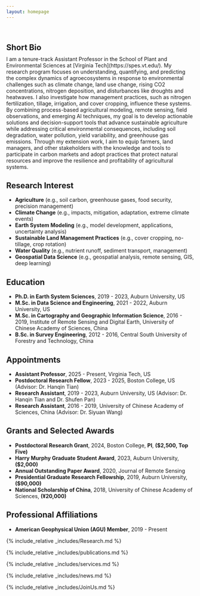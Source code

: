 ```yaml
---
layout: homepage
---
```


<h1 id="about-me"></h1>


<h2 style="margin: 60px 0px 10px;">Short Bio</h2>
I am a tenure-track Assistant Professor in the School of Plant and Environmental Sciences at [Virginia Tech](https://spes.vt.edu/). My research program focuses on understanding, quantifying, and predicting the complex dynamics of agroecosystems in response to environmental challenges such as climate change, land use change, rising CO2 concentrations, nitrogen deposition, and disturbances like droughts and heatwaves. I also investigate how management practices, such as nitrogen fertilization, tillage, irrigation, and cover cropping, influence these systems. By combining process-based agricultural modeling, remote sensing, field observations, and emerging AI techniques, my goal is to develop actionable solutions and decision-support tools that advance sustainable agriculture while addressing critical environmental consequences, including soil degradation, water pollution, yield variability, and greenhouse gas emissions. Through my extension work, I aim to equip farmers, land managers, and other stakeholders with the knowledge and tools to participate in carbon markets and adopt practices that protect natural resources and improve the resilience and profitability of agricultural systems.

## Research Interest
- **Agriculture** (e.g., soil carbon, greenhouse gases, food security, precision management)
- **Climate Change** (e.g., impacts, mitigation, adaptation, extreme climate events)
- **Earth System Modeling** (e.g., model development, applications, uncertainty analysis)
- **Sustainable Land Management Practices** (e.g., cover cropping, no-tillage, crop rotation)
- **Water Quality** (e.g., nutrient runoff, sediment transport, management)
- **Geospatial Data Science** (e.g., geospatial analysis, remote sensing, GIS, deep learning)

## Education
- **Ph.D. in Earth System Sciences**, 2019 - 2023, Auburn University, US
- **M.Sc. in Data Science and Engineering**, 2021 - 2022, Auburn University, US
- **M.Sc. in Cartography and Geographic Information Science**, 2016 - 2019, Institute of Remote Sensing and Digital Earth, University of Chinese Academy of Sciences, China
- **B.Sc. in Survey Engineering**, 2012 - 2016, Central South University of Forestry and Technology, China

## Appointments
- **Assistant Professor**, 2025 - Present, Virginia Tech, US
- **Postdoctoral Research Fellow**, 2023 - 2025, Boston College, US (Advisor: Dr. Hanqin Tian)
- **Research Assistant**, 2019 - 2023, Auburn University, US (Advisor: Dr. Hanqin Tian and Dr. Shufen Pan)
- **Research Assistant**, 2016 - 2019, University of Chinese Academy of Sciences, China (Advisor: Dr. Siyuan Wang)

## Grants and Selected Awards
- **Postdoctoral Research Grant**, 2024, Boston College, **PI**, **($2,500, Top Five)**
- **Harry Murphy Graduate Student Award**, 2023, Auburn University, **($2,000)**
- **Annual Outstanding Paper Award**, 2020, Journal of Remote Sensing
- **Presidential Graduate Research Fellowship**, 2019, Auburn University, **($90,000)**
- **National Scholarship of China**, 2018, University of Chinese Academy of Sciences, **(¥20,000)**

## Professional Affiliations
- **American Geophysical Union (AGU) Member**, 2019 - Present


{% include_relative _includes/Research.md %}

{% include_relative _includes/publications.md %}

{% include_relative _includes/services.md %}

{% include_relative _includes/news.md %}

{% include_relative _includes/JoinUs.md %}
